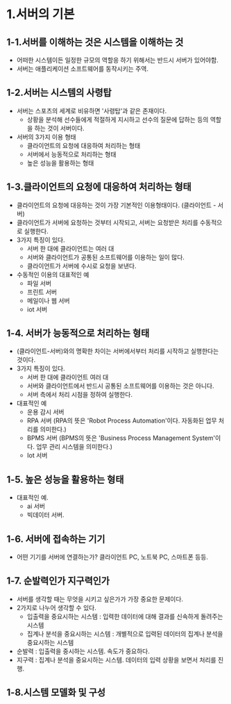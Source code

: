 # 1.서버의 기본

## 1-1.서버를 이해하는 것은 시스템을 이해하는 것

- 어떠한 시스템이든 일정한 규모의 역할응 하기 위해서는 반드시 서버가 있어야함.
- 서버는 애플리케이션 소프트웨어를 동작시키는 주역.

## 1-2.서버는 시스템의 사령탑

- 서버는 스포츠의 세계로 비유하면 '사령탑'과 같은 존재이다.
  - 상황을 분석해 선수들에게 적절하게 지시하고 선수의 질문에 답하는 등의 역할을 하는 것이 서버이다.
- 서버의 3가지 이용 형태
  - 클라이언트의 요청에 대응하여 처리하는 형태
  - 서버에서 능동적으로 처리하는 형태
  - 높은 성능을 활용하는 형태

## 1-3.클라이언트의 요청에 대응하여 처리하는 형태

- 클라이언트의 요청에 대응하는 것이 가장 기본적인 이용형태이다. (클라이언트 - 서버)
- 클라이언트가 서버에 요청하는 것부터 시작되고, 서버는 요청받은 처리를 수동적으로 실행한다.
- 3가지 특징이 있다.
  - 서버 한 대에 클라이언트는 여러 대
  - 서버와 클라이언트가 공통된 소프트웨어를 이용하는 일이 많다.
  - 클라이언트가 서버에 수시로 요청을 보낸다.
- 수동적인 이용의 대표적인 예
  - 파일 서버
  - 프린트 서버
  - 메일이나 웹 서버
  - iot 서버

## 1-4. 서버가 능동적으로 처리하는 형태

- (클라이언트-서버)와의 명확한 차이는 서버에서부터 처리를 시작하고 실행한다는 것이다.
- 3가지 특징이 있다.
  - 서버 한 대에 클라이언트 여러 대
  - 서버와 클라이언트에서 반드시 공통된 소프트웨어를 이용하는 것은 아니다.
  - 서버 측에서 처리 시점을 정하여 실행한다.
- 대표적인 예
  - 운용 감시 서버
  - RPA 서버 (RPA의 뜻은 'Robot Process Automation'이다. 자동화된 업무 처리를 의미한다.)
  - BPMS 서버 (BPMS의 뜻은 'Business Process Management System'이다. 업무 관리 시스템을 의미한다.)
  - Iot 서버

## 1-5. 높은 성능을 활용하는 형태

- 대표적인 예.
  - ai 서버
  - 빅데이터 서버.

## 1-6. 서버에 접속하는 기기

- 어떤 기기를 서버에 연결하는가? 클라이언트 PC, 노트북 PC, 스마트폰 등등.

## 1-7. 순발력인가 지구력인가

- 서버를 생각할 때는 무엇을 시키고 싶은가가 가장 중요한 문제이다.
- 2가지로 나누어 생각할 수 있다.
  - 입출력을 중요시하는 시스템 : 입력한 데이터에 대해 결과를 신속하게 돌려주는 시스템
  - 집계나 분석을 중요시하는 시스템 : 개별적으로 입력된 데이터의 집계나 분석을 중요시하는 시스템
- 순발력 : 입출력을 중시하는 시스템. 속도가 중요하다.
- 지구력 : 집계나 분석을 중요시하는 시스템. 데이터의 입력 상황을 보면서 처리를 진행.

## 1-8.시스템 모델화 및 구성
